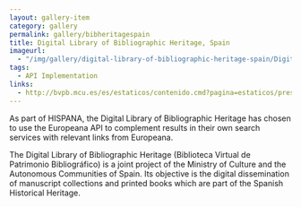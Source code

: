 ```yaml
---
layout: gallery-item
category: gallery
permalink: gallery/bibheritagespain
title: Digital Library of Bibliographic Heritage, Spain
imageurl: 
  - "/img/gallery/digital-library-of-bibliographic-heritage-spain/Digital_Library_Spain_jpg.jpg"
tags: 
  - API Implementation
links:
  - http://bvpb.mcu.es/es/estaticos/contenido.cmd?pagina=estaticos/presentacion
---
```


As part of HISPANA, the Digital Library of Bibliographic Heritage has chosen to use the Europeana API to complement results in their own search services with relevant links from Europeana.

The Digital Library of Bibliographic Heritage (Biblioteca Virtual de Patrimonio Bibliográfico) is a joint project of the Ministry of Culture and the Autonomous Communities of Spain. Its objective is the digital dissemination of manuscript collections and printed books which are part of the Spanish Historical Heritage.
